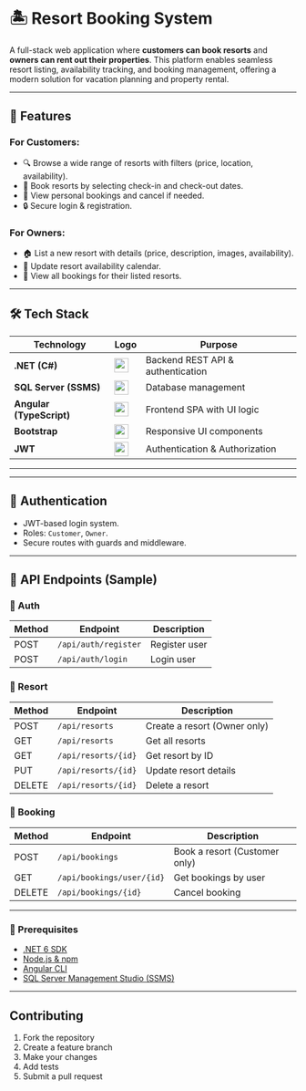 # 🏝️ Resort Booking System

A full-stack web application where **customers can book resorts** and **owners can rent out their properties**. This platform enables seamless resort listing, availability tracking, and booking management, offering a modern solution for vacation planning and property rental.

---

## 🚀 Features

### For Customers:
- 🔍 Browse a wide range of resorts with filters (price, location, availability).
- 📅 Book resorts by selecting check-in and check-out dates.
- 💼 View personal bookings and cancel if needed.
- 🔒 Secure login & registration.

### For Owners:
- 🏠 List a new resort with details (price, description, images, availability).
- 📅 Update resort availability calendar.
- 🧾 View all bookings for their listed resorts.

---

## 🛠 Tech Stack

| Technology | Logo | Purpose |
|------------|------|---------|
| **.NET (C#)** | <img src="https://cdn.jsdelivr.net/gh/devicons/devicon/icons/dotnetcore/dotnetcore-original.svg" width="25" height="25" /> | Backend REST API & authentication |
| **SQL Server (SSMS)** | <img src="https://cdn.jsdelivr.net/gh/devicons/devicon/icons/microsoftsqlserver/microsoftsqlserver-plain.svg" width="25" height="25" /> | Database management |
| **Angular (TypeScript)** | <img src="https://cdn.jsdelivr.net/gh/devicons/devicon/icons/angularjs/angularjs-original.svg" width="25" height="25" /> | Frontend SPA with UI logic |
| **Bootstrap** | <img src="https://cdn.jsdelivr.net/gh/devicons/devicon/icons/bootstrap/bootstrap-original.svg" width="25" height="25" /> | Responsive UI components |
| **JWT** | <img src="https://jwt.io/img/pic_logo.svg" width="25" height="25" /> | Authentication & Authorization |

---

---

## 🔐 Authentication

- JWT-based login system.
- Roles: `Customer`, `Owner`.
- Secure routes with guards and middleware.

---

## 🔌 API Endpoints (Sample)

### 🔐 Auth
| Method | Endpoint               | Description          |
|--------|------------------------|----------------------|
| POST   | `/api/auth/register`   | Register user        |
| POST   | `/api/auth/login`      | Login user           |

### 🏨 Resort
| Method | Endpoint                    | Description                  |
|--------|-----------------------------|------------------------------|
| POST   | `/api/resorts`              | Create a resort (Owner only) |
| GET    | `/api/resorts`              | Get all resorts              |
| GET    | `/api/resorts/{id}`         | Get resort by ID             |
| PUT    | `/api/resorts/{id}`         | Update resort details        |
| DELETE | `/api/resorts/{id}`         | Delete a resort              |

### 📅 Booking
| Method | Endpoint                    | Description                    |
|--------|-----------------------------|--------------------------------|
| POST   | `/api/bookings`             | Book a resort (Customer only) |
| GET    | `/api/bookings/user/{id}`   | Get bookings by user          |
| DELETE | `/api/bookings/{id}`        | Cancel booking                |

---

### 🧱 Prerequisites
- [.NET 6 SDK](https://dotnet.microsoft.com/download)
- [Node.js & npm](https://nodejs.org/)
- [Angular CLI](https://angular.io/cli)
- [SQL Server Management Studio (SSMS)](https://docs.microsoft.com/en-us/sql/ssms/download-sql-server-management-studio-ssms)

---
## Contributing

1. Fork the repository
2. Create a feature branch
3. Make your changes
4. Add tests
5. Submit a pull request
